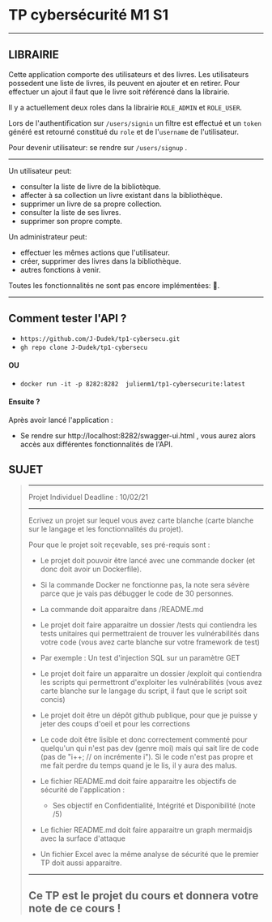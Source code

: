 # TP cybersécurité M1 S1

----
## LIBRAIRIE

Cette application comporte des utilisateurs et des livres.
Les utilisateurs possedent une liste de livres, ils peuvent en ajouter et en retirer.
Pour effectuer un ajout il faut que le livre soit référencé dans la librairie.

Il y a actuellement deux roles dans la librairie `ROLE_ADMIN` et `ROLE_USER`.

Lors de l'authentification  sur `/users/signin` un filtre est effectué et un `token` généré est retourné constitué du `role` et de l'`username` de l'utilisateur.

Pour devenir utilisateur: se rendre sur `/users/signup` .

----
Un utilisateur peut: 
- consulter la liste de livre de la bibliotèque.
- affecter à sa collection un livre existant dans la bibliothèque.
- supprimer un livre de sa propre collection.
- consulter la liste de ses livres.
- supprimer son propre compte.

Un administrateur peut:
- effectuer les mêmes actions que l'utilisateur.
- créer, supprimer des livres dans la bibliothèque.
- autres fonctions à venir.

Toutes les fonctionnalités ne sont pas encore implémentées:  🚧.

----

## Comment tester l'API ?
- `https://github.com/J-Dudek/tp1-cybersecu.git`
- `gh repo clone J-Dudek/tp1-cybersecu`
#### OU
- `docker run -it -p 8282:8282  julienm1/tp1-cybersecurite:latest`
#### Ensuite ?
Après avoir lancé l'application :
- Se rendre sur http://localhost:8282/swagger-ui.html , vous aurez alors accès aux différentes fonctionnalités de l'API.

## SUJET
> ---
>
>Projet Individuel
>Deadline : 10/02/21
>
>---
>
>Ecrivez un projet sur lequel vous avez carte blanche (carte blanche sur le langage et les fonctionnalités du projet).
>
>Pour que le projet soit reçevable, ses pré-requis sont :
>
>- Le projet doit pouvoir être lancé avec une commande docker (et donc doit avoir un Dockerfile).
>  - Si la commande Docker ne fonctionne pas, la note sera sévère parce que je vais pas débugger le code de 30 personnes.
>  - La commande doit apparaitre dans /README.md
>
>- Le projet doit faire apparaitre un dossier /tests qui contiendra les tests unitaires qui permettraient de trouver les vulnérabilités dans votre code (vous avez carte blanche sur votre framework de test)
>  - Par exemple : Un test d'injection SQL sur un paramètre GET
>
>- Le projet doit faire un apparaitre un dossier /exploit qui contiendra les scripts qui permettront d'exploiter les vulnérabilités (vous avez carte blanche sur le langage du script, il faut que le script soit concis)
>
>- Le projet doit être un dépôt github publique, pour que je puisse y jeter des coups d'oeil et pour les corrections
>
>- Le code doit être lisible et donc correctement commenté pour quelqu'un qui n'est pas dev (genre moi) mais qui sait lire de code (pas de "i++; // on incrémente i"). Si le code n'est pas propre et me fait perdre du temps quand je le lis, il y aura des malus.
>
>- Le fichier README.md doit faire apparaitre les objectifs de sécurité de l'application :
>   - Ses objectif en Confidentialité, Intégrité et Disponibilité (note /5)
>
>- Le fichier README.md doit faire apparaitre un graph mermaidjs avec la surface d'attaque
>
>- Un fichier Excel avec la même analyse de sécurité que le premier TP doit aussi apparaitre.
>
>---
>
>Ce TP est le projet du cours et donnera votre note de ce cours !
>---
